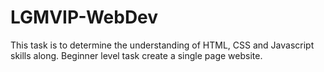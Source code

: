 # LGMVIP-WebDev
This task is to determine the understanding of HTML, CSS and Javascript skills along. Beginner level task create a single page website.
